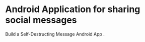Android Application for sharing social messages
=============================

 Build a Self-Destructing Message Android App .
